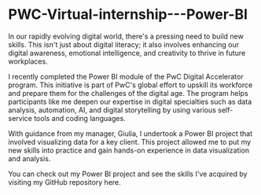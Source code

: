 # PWC-Virtual-internship---Power-BI
In our rapidly evolving digital world, there's a pressing need to build new skills. This isn't just about digital literacy; it also involves enhancing our digital awareness, emotional intelligence, and creativity to thrive in future workplaces.

I recently completed the Power BI module of the PwC Digital Accelerator program. This initiative is part of PwC's global effort to upskill its workforce and prepare them for the challenges of the digital age. The program helps participants like me deepen our expertise in digital specialties such as data analysis, automation, AI, and digital storytelling by using various self-service tools and coding languages.

With guidance from my manager, Giulia, I undertook a Power BI project that involved visualizing data for a key client. This project allowed me to put my new skills into practice and gain hands-on experience in data visualization and analysis.

You can check out my Power BI project and see the skills I've acquired by visiting my GitHub repository here.
